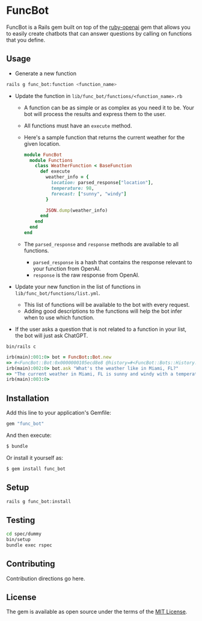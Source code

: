 # FuncBot

FuncBot is a Rails gem built on top of the [ruby-openai](https://github.com/alexrudall/ruby-openai) gem that allows you to easily create chatbots that can answer questions by calling on functions that you define.

## Usage

- Generate a new function

```bash
rails g func_bot:function <function_name>
```

- Update the function in `lib/func_bot/functions/<function_name>.rb`

  - A function can be as simple or as complex as you need it to be. Your bot will process the results and express them to the user.
  - All functions must have an `execute` method.
  - Here's a sample function that returns the current weather for the given location.

    ```ruby
    module FuncBot
      module Functions
        class WeatherFunction < BaseFunction
          def execute
            weather_info = {
              location: parsed_response["location"],
              temperature: 98,
              forecast: ["sunny", "windy"]
            }

            JSON.dump(weather_info)
          end
        end
      end
    end
    ```

  - The `parsed_response` and `response` methods are available to all functions.
    - `parsed_response` is a hash that contains the response relevant to your function from OpenAI.
    - `response` is the raw response from OpenAI.

- Update your new function in the list of functions in `lib/func_bot/functions/list.yml`.
  - This list of functions will be available to the bot with every request.
  - Adding good descriptions to the functions will help the bot infer when to use which function.
- If the user asks a question that is not related to a function in your list, the bot will just ask ChatGPT.

`bin/rails c`

```ruby
irb(main):001:0> bot = FuncBot::Bot.new
=> #<FuncBot::Bot:0x0000000105ecd8e8 @history=#<FuncBot::Bots::History:0x0000000105ecd848 @history=[]>>
irb(main):002:0> bot.ask "What's the weather like in Miami, FL?"
=> "The current weather in Miami, FL is sunny and windy with a temperature of 98 degrees."
irb(main):003:0>
```

## Installation

Add this line to your application's Gemfile:

```ruby
gem "func_bot"
```

And then execute:

```bash
$ bundle
```

Or install it yourself as:

```bash
$ gem install func_bot
```

## Setup

```bash
rails g func_bot:install

```

## Testing

```bash
cd spec/dummy
bin/setup
bundle exec rspec
```

## Contributing

Contribution directions go here.

## License

The gem is available as open source under the terms of the [MIT License](https://opensource.org/licenses/MIT).
